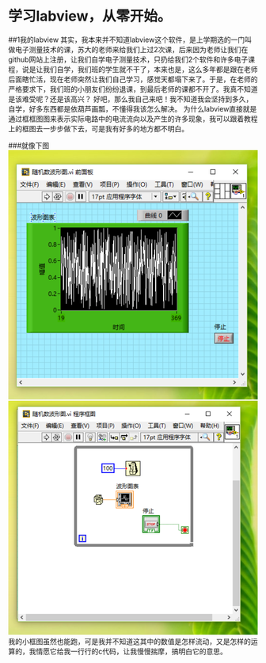 # 学习labview，从零开始。
##1我的labview
        其实，我本来并不知道labview这个软件，是上学期选的一门叫做电子测量技术的课，苏大的老师来给我们上过2次课，后来因为老师让我们在github网站上注册，让我们自学电子测量技术，只扔给我们2个软件和许多电子课程，说是让我们自学，我们班的学生就不干了，本来也是，这么多年都是跟在老师后面瞎忙活，现在老师突然让我们自己学习，感觉天都塌下来了。于是，在老师的严格要求下，我们班的小朋友们纷纷退课，到最后老师的课都不开了。我真不知道是该难受呢？还是该高兴？
        好吧，那么我自己来吧！我不知道我会坚持到多久，自学，好多东西都是依葫芦画瓢，不懂得我该怎么解决。
        为什么labview直接就是通过框框图图来表示实际电路中的电流流向以及产生的许多现象，我可以跟着教程上的框图去一步步做下去，可是我有好多的地方都不明白。

###就像下图
![](捕获1.PNG)
![![](捕获2.PNG)](捕获2.PNG)
我的小框图虽然也能跑，可是我并不知道这其中的数值是怎样流动，又是怎样的运算的，我情愿它给我一行行的c代码，让我慢慢揣摩，搞明白它的意思。